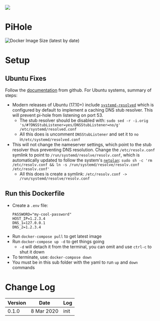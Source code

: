 ![](https://camo.githubusercontent.com/73fd8305ca1a62929a093f3923ba25659c825757/68747470733a2f2f70692d686f6c652e6769746875622e696f2f67726170686963732f566f727465782f566f727465785f776974685f746578742e706e67)

# PiHole

![Docker Image Size (latest by date)](https://img.shields.io/docker/image-size/pihole/pihole)

# Setup

## Ubuntu Fixes
Follow the [documentation](https://github.com/pi-hole/docker-pi-hole) from github.
For Ubuntu systems, summary of steps:

- Modern releases of Ubuntu (17.10+) include [`systemd-resolved`](http://manpages.ubuntu.com/manpages/bionic/man8/systemd-resolved.service.8.html) which is configured by default to implement a caching DNS stub resolver. This will prevent pi-hole from listening on port 53.
    - The stub resolver should be disabled with: `sudo sed -r -i.orig 's/#?DNSStubListener=yes/DNSStubListener=no/g' /etc/systemd/resolved.conf`
    - All this does is uncomment `DNSStubListener` and set it to `no` in`/etc/systemd/resolved.conf`
- This will not change the nameserver settings, which point to the stub resolver thus preventing DNS resolution. Change the `/etc/resolv.conf` symlink to point to `/run/systemd/resolve/resolv.conf`, which is automatically updated to follow the system's [`netplan`](https://netplan.io/):
`sudo sh -c 'rm /etc/resolv.conf && ln -s /run/systemd/resolve/resolv.conf /etc/resolv.conf'`
    - All this does is create a symlink:  `/etc/resolv.conf -> /run/systemd/resolve/resolv.conf`

## Run this Dockerfile

- Create a `.env` file:
    ```
    PASSWORD="my-cool-password"
    HOST_IP=1.2.3.4
    DNS_1=127.0.0.1
    DNS_2=1.2.3.4
    ```
- Run `docker-compose pull` to get latest image
- Run `docker-compose up -d` to get things going
    - `-d` will detach it from the terminal, you can omit and use `ctrl-c` to shut it down
- To terminate, use: `docker-compose down`
- You must be in this sub folder with the yaml to run `up` and `down` commands

# Change Log

| Version | Date | Log |
|-------|-------------|------------------------------|
| 0.1.0 |  8 Mar 2020 | init                         |
